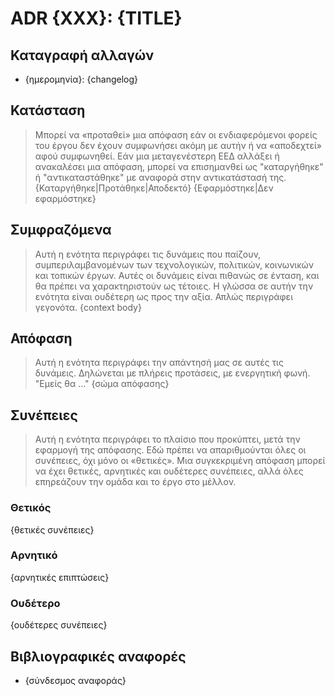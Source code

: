# ADR {XXX}: {TITLE}

## Καταγραφή αλλαγών

- {ημερομηνία}: {changelog}

## Κατάσταση

> Μπορεί να «προταθεί» μια απόφαση εάν οι ενδιαφερόμενοι φορείς του έργου δεν έχουν συμφωνήσει ακόμη με αυτήν ή να «αποδεχτεί» αφού συμφωνηθεί. Εάν μια μεταγενέστερη ΕΕΔ αλλάξει ή ανακαλέσει μια απόφαση, μπορεί να επισημανθεί ως "καταργήθηκε" ή "αντικαταστάθηκε" με αναφορά στην αντικατάστασή της.
> {Καταργήθηκε|Προτάθηκε|Αποδεκτό} {Εφαρμόστηκε|Δεν εφαρμόστηκε}

## Συμφραζόμενα

> Αυτή η ενότητα περιγράφει τις δυνάμεις που παίζουν, συμπεριλαμβανομένων των τεχνολογικών, πολιτικών, κοινωνικών και τοπικών έργων. Αυτές οι δυνάμεις είναι πιθανώς σε ένταση, και θα πρέπει να χαρακτηριστούν ως τέτοιες. Η γλώσσα σε αυτήν την ενότητα είναι ουδέτερη ως προς την αξία. Απλώς περιγράφει γεγονότα.
> {context body}

## Απόφαση

> Αυτή η ενότητα περιγράφει την απάντησή μας σε αυτές τις δυνάμεις. Δηλώνεται με πλήρεις προτάσεις, με ενεργητική φωνή. "Εμείς θα ..."
> {σώμα απόφασης}

## Συνέπειες

> Αυτή η ενότητα περιγράφει το πλαίσιο που προκύπτει, μετά την εφαρμογή της απόφασης. Εδώ πρέπει να απαριθμούνται όλες οι συνέπειες, όχι μόνο οι «θετικές». Μια συγκεκριμένη απόφαση μπορεί να έχει θετικές, αρνητικές και ουδέτερες συνέπειες, αλλά όλες επηρεάζουν την ομάδα και το έργο στο μέλλον.

### Θετικός

{θετικές συνέπειες}

### Αρνητικό

{αρνητικές επιπτώσεις}

### Ουδέτερο

{ουδέτερες συνέπειες}

## Βιβλιογραφικές αναφορές

- {σύνδεσμος αναφοράς}
